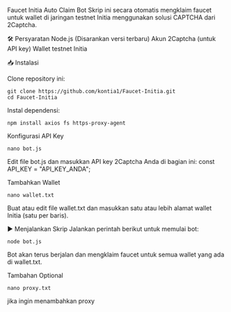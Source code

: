 Faucet Initia Auto Claim Bot
Skrip ini secara otomatis mengklaim faucet untuk wallet di jaringan testnet Initia menggunakan solusi CAPTCHA dari 2Captcha.


🛠 Persyaratan
Node.js (Disarankan versi terbaru)
Akun 2Captcha (untuk API key)
Wallet testnet Initia


📥 Instalasi

Clone repository ini:
```
git clone https://github.com/kontia1/Faucet-Initia.git
cd Faucet-Initia
```

Instal dependensi:
```
npm install axios fs https-proxy-agent
```

Konfigurasi API Key

```
nano bot.js
```
Edit file bot.js dan masukkan API key 2Captcha Anda di bagian ini:
const API_KEY = "API_KEY_ANDA";

Tambahkan Wallet
```
nano wallet.txt
```
Buat atau edit file wallet.txt dan masukkan satu atau lebih alamat wallet Initia (satu per baris).

▶️ Menjalankan Skrip
Jalankan perintah berikut untuk memulai bot:
```
node bot.js
```

Bot akan terus berjalan dan mengklaim faucet untuk semua wallet yang ada di wallet.txt.

Tambahan Optional
```
nano proxy.txt
```

jika ingin menambahkan proxy
